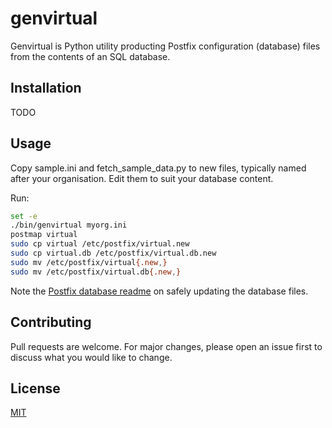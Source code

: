 # genvirtual

Genvirtual is Python utility producting Postfix configuration (database) files from the contents of an SQL database.

## Installation

TODO

## Usage

Copy sample.ini and fetch_sample_data.py to new files, typically named after your organisation. Edit them to suit your database content.

Run:

```bash
set -e
./bin/genvirtual myorg.ini
postmap virtual
sudo cp virtual /etc/postfix/virtual.new
sudo cp virtual.db /etc/postfix/virtual.db.new
sudo mv /etc/postfix/virtual{.new,}
sudo mv /etc/postfix/virtual.db{.new,}
```

Note the [Postfix database readme](http://www.postfix.org/DATABASE_README.html#safe_db) on safely updating the database files.

## Contributing
Pull requests are welcome. For major changes, please open an issue first to discuss what you would like to change.

## License
[MIT](https://choosealicense.com/licenses/mit/)

